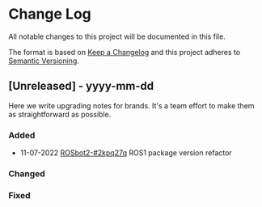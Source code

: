 
# Change Log
All notable changes to this project will be documented in this file.
 
The format is based on [Keep a Changelog](http://keepachangelog.com/)
and this project adheres to [Semantic Versioning](http://semver.org/).
 
## [Unreleased] - yyyy-mm-dd
 
Here we write upgrading notes for brands. It's a team effort to make them as
straightforward as possible.
 
### Added
- 11-07-2022 [ROSbot2-#2kpq27q](https://app.clickup.com/t/2kpq27q)
  ROS1 package version refactor
### Changed

### Fixed
 
